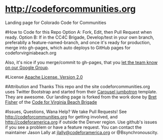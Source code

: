 http://codeforcommunities.org
===================

Landing page for Colorado Code for Communities

#How to Code for this Repo
Option A: Fork, Edit, then Pull Request when ready.
Option B: If in the CC4C Brigade, Develop/test in your own branch, preferablly a feature-named-branch, and once it's ready for production, merge into gh-pages, which auto deploys to GitHub pages for codeforvirginiabeach.org

Also, it's nice if you merge/commit to gh-pages, that you [let the team know on our Google Group](https://groups.google.com/d/forum/colorado-code-for-communities). 

#License
[Apache License, Version 2.0](http://www.apache.org/licenses/LICENSE-2.0)

#Attribution and Thanks
This repo and the site codeforcommunities.org uses Twitter Bootstrap and started from their [Carousel jumbotron](http://twitter.github.com/bootstrap/examples/carousel.html) template. They are awesome.  Our landing page is forked from the work done by [Bret Fisher](http://www.twitter.com/BretFisher) of the [Code for Virginia Beach Brigade](http://codeforvirginiabeach.org)

#Issues, Questions, Wana Help?
We take Pull Requests! See http://codeforcommunities.org for getting involved, and http://codeforamerica.org if outside the Denver region. Use github's issues if you see a problem or have a feature request. You can contact the maintainer Jason Lally at jlally@codeforamerica.org or @Bsynchronouscity.
